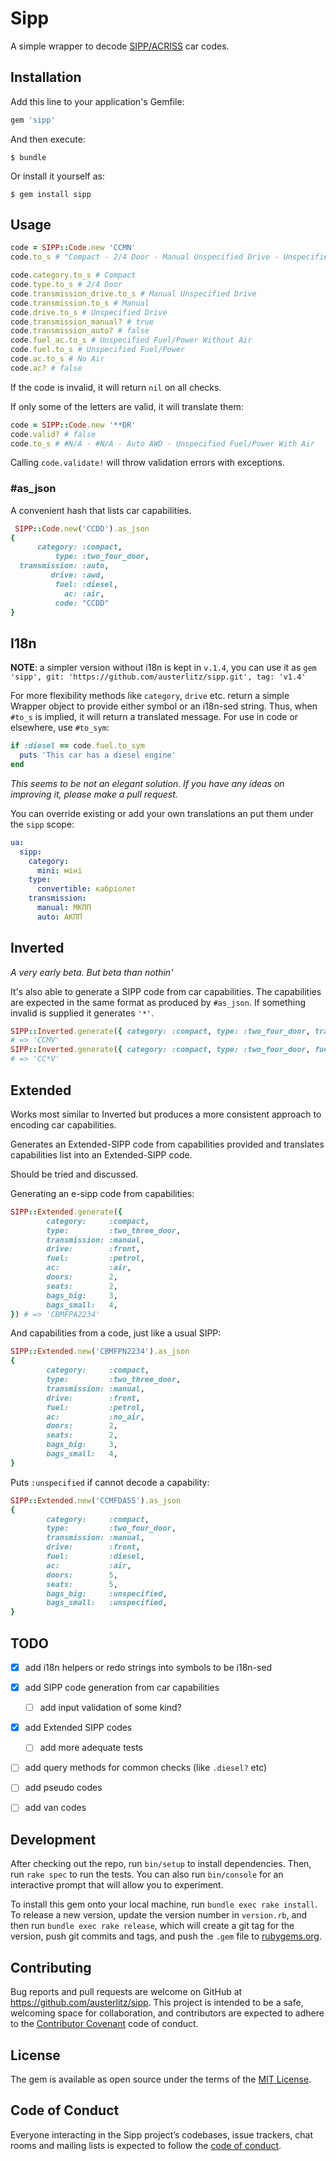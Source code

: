 # Sipp

A simple wrapper to decode [SIPP/ACRISS](https://www.acriss.org/car-codes/) car codes.

## Installation

Add this line to your application's Gemfile:

```ruby
gem 'sipp'
```

And then execute:

    $ bundle

Or install it yourself as:

    $ gem install sipp

## Usage

```ruby
code = SIPP::Code.new 'CCMN'
code.to_s # "Compact - 2/4 Door - Manual Unspecified Drive - Unspecified Fuel/Power Without Air"

code.category.to_s # Compact
code.type.to_s # 2/4 Door
code.transmission_drive.to_s # Manual Unspecified Drive
code.transmission.to_s # Manual
code.drive.to_s # Unspecified Drive
code.transmission_manual? # true
code.transmission_auto? # false
code.fuel_ac.to_s # Unspecified Fuel/Power Without Air
code.fuel.to_s # Unspecified Fuel/Power
code.ac.to_s # No Air
code.ac? # false
```
If the code is invalid, it will return `nil` on all checks.

If only some of the letters are valid, it will translate them:
```ruby
code = SIPP::Code.new '**DR'
code.valid? # false
code.to_s # #N/A - #N/A - Auto AWD - Unspecified Fuel/Power With Air
```

Calling `code.validate!` will throw validation errors with exceptions.

### #as_json
A convenient hash that lists car capabilities.
```ruby
 SIPP::Code.new('CCDD').as_json
{
      category: :compact,
          type: :two_four_door,
  transmission: :auto,
         drive: :awd,
          fuel: :diesel,
            ac: :air,
          code: "CCDD"
}

```

## I18n

**NOTE**: a simpler version without i18n is kept in `v.1.4`, you can use it as `gem 'sipp', git: 'https://github.com/austerlitz/sipp.git', tag: 'v1.4'`

For more flexibility methods like `category`, `drive` etc. return a simple 
Wrapper object to provide either symbol or an i18n-sed string. 
Thus, when `#to_s` is implied, it will return a translated message. 
For use in code or elsewhere, use `#to_sym`:
```ruby
if :diesel == code.fuel.to_sym
  puts 'This car has a diesel engine'
end
```

_This seems to be not an elegant solution. If you have any ideas on improving it, please make a pull request._


You can override existing or add your own translations an put them under the 
`sipp` scope:
```yaml
ua:
  sipp:
    category:
      mini: міні
    type:
      convertible: кабріолет
    transmission:
      manual: МКПП
      auto: АКПП      
```
## Inverted
_A very early beta. But beta than nothin'_

It's also able to generate a SIPP code from car capabilities. 
The capabilities are expected in the same format as produced by `#as_json`.
If something invalid is supplied it generates `'*'`.

```ruby
SIPP::Inverted.generate({ category: :compact, type: :two_four_door, transmission: :manual, drive: :unspecified, fuel: :petrol, ac: :air})
# => 'CCMV'
SIPP::Inverted.generate({ category: :compact, type: :two_four_door, fuel: :petrol, ac: :air })
# => 'CC*V'
```

## Extended

Works most similar to Inverted but produces a more consistent approach to encoding car capabilities.

Generates an Extended-SIPP code from capabilities provided and translates capabilities list into an Extended-SIPP code.

Should be tried and discussed.

Generating an e-sipp code from capabilities:
```ruby
SIPP::Extended.generate({
        category:     :compact,
        type:         :two_three_door,
        transmission: :manual,
        drive:        :front,
        fuel:         :petrol,
        ac:           :air,
        doors:        2,
        seats:        2,
        bags_big:     3,
        bags_small:   4,
}) # => 'CBMFPA2234'
```
And capabilities from a code, just like a usual SIPP:
```ruby
SIPP::Extended.new('CBMFPN2234').as_json
{
        category:     :compact,
        type:         :two_three_door,
        transmission: :manual,
        drive:        :front,
        fuel:         :petrol,
        ac:           :no_air,
        doors:        2,
        seats:        2,
        bags_big:     3,
        bags_small:   4,
}
```

Puts `:unspecified` if cannot decode a capability:
```ruby
SIPP::Extended.new('CCMFDA55').as_json
{
        category:     :compact,
        type:         :two_four_door,
        transmission: :manual,
        drive:        :front,
        fuel:         :diesel,
        ac:           :air,
        doors:        5,
        seats:        5,
        bags_big:     :unspecified,
        bags_small:   :unspecified,
}
```

## TODO
- [x] add i18n helpers or redo strings into symbols to be i18n-sed
- [x] add SIPP code generation from car capabilities
  - [ ] add input validation of some kind?
- [x] add Extended SIPP codes
  - [ ] add more adequate tests
- [ ] add query methods for common checks (like `.diesel?` etc)
- [ ] add pseudo codes
- [ ] add van codes


## Development

After checking out the repo, run `bin/setup` to install dependencies. Then, run `rake spec` to run the tests. You can also run `bin/console` for an interactive prompt that will allow you to experiment.

To install this gem onto your local machine, run `bundle exec rake install`. To release a new version, update the version number in `version.rb`, and then run `bundle exec rake release`, which will create a git tag for the version, push git commits and tags, and push the `.gem` file to [rubygems.org](https://rubygems.org).

## Contributing

Bug reports and pull requests are welcome on GitHub at https://github.com/austerlitz/sipp. This project is intended to be a safe, welcoming space for collaboration, and contributors are expected to adhere to the [Contributor Covenant](http://contributor-covenant.org) code of conduct.

## License

The gem is available as open source under the terms of the [MIT License](https://opensource.org/licenses/MIT).

## Code of Conduct

Everyone interacting in the Sipp project’s codebases, issue trackers, chat rooms and mailing lists is expected to follow the [code of conduct](https://github.com/austerlitz/sipp/blob/master/CODE_OF_CONDUCT.md).
